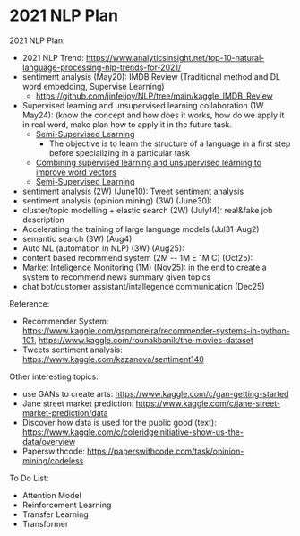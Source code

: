 # 2021 NLP Plan


2021 NLP Plan:
- 2021 NLP Trend: https://www.analyticsinsight.net/top-10-natural-language-processing-nlp-trends-for-2021/
- sentiment analysis (May20): IMDB Review (Traditional method and DL word embedding, Supervise Learning)
  - https://github.com/jinfeijoy/NLP/tree/main/kaggle_IMDB_Review 
- Supervised learning and unsupervised learning collaboration (1W May24): (know the concept and how does it works, how do we apply it in real word, make plan how to apply it in the future task.
  - [Semi-Supervised Learning](https://www.statworx.com/at/blog/5-types-of-machine-learning-algorithms-with-use-cases/#h-4-semi-supervised-learning)
      - The objective is to learn the structure of a language in a first step before specializing in a particular task
  - [Combining supervised learning and unsupervised learning to improve word vectors](https://towardsdatascience.com/combining-supervised-learning-and-unsupervised-learning-to-improve-word-vectors-d4dea84ec36b)
  - [Semi-Supervised Learning](https://algorithmia.com/blog/semi-supervised-learning)
- sentiment analysis (2W) (June10): Tweet sentiment analysis 
- sentiment analysis (opinion mining) (3W) (June30): 
- cluster/topic modelling + elastic search (2W) (July14): real&fake job description
- Accelerating the training of large language models (Jul31-Aug2)
- semantic search (3W) (Aug4)
- Auto ML (automation in NLP) (3W) (Aug25): 
- content based recommend system (2M -- 1M E 1M C) (Oct25): 
- Market Inteligence Monitoring (1M) (Nov25): in the end to create a system to recommend news summary given topics
- chat bot/customer assistant/intallegence communication (Dec25)


Reference:
- Recommender System: https://www.kaggle.com/gspmoreira/recommender-systems-in-python-101, https://www.kaggle.com/rounakbanik/the-movies-dataset
- Tweets sentiment analysis: https://www.kaggle.com/kazanova/sentiment140

Other interesting topics: 
- use GANs to create arts: https://www.kaggle.com/c/gan-getting-started
- Jane street market prediction: https://www.kaggle.com/c/jane-street-market-prediction/data
- Discover how data is used for the public good (text): https://www.kaggle.com/c/coleridgeinitiative-show-us-the-data/overview
- Paperswithcode: https://paperswithcode.com/task/opinion-mining/codeless

To Do List:
- Attention Model
- Reinforcement Learning 
- Transfer Learning
- Transformer 
